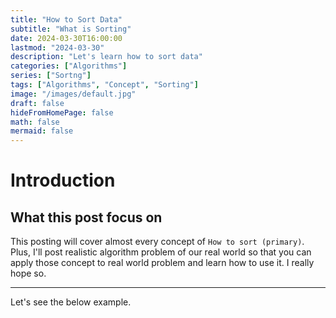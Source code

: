 ```yaml
---
title: "How to Sort Data"
subtitle: "What is Sorting"
date: 2024-03-30T16:00:00
lastmod: "2024-03-30"
description: "Let's learn how to sort data"
categories: ["Algorithms"]
series: ["Sortng"]
tags: ["Algorithms", "Concept", "Sorting"]
image: "/images/default.jpg"
draft: false
hideFromHomePage: false
math: false
mermaid: false
---
```

# Introduction  
## What this post focus on  
This posting will cover almost every concept of  `How to sort (primary)`. Plus, I'll post realistic algorithm problem of our real world so that you can apply those concept to real world problem and learn how to use it. I really hope so.

---
Let's see the below example. 



